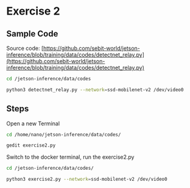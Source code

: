 # Exercise 2

## Sample Code

Source code: [https://github.com/sebit-world/jetson-inference/blob/training/data/codes/detectnet_relay.py](https://github.com/sebit-world/jetson-inference/blob/training/data/codes/detectnet_relay.py)

```bash
cd /jetson-inference/data/codes
```

```bash
python3 detectnet_relay.py --network=ssd-mobilenet-v2 /dev/video0
```

## Steps

Open a new Terminal

```bash
cd /home/nano/jetson-inference/data/codes/
```

```bash
gedit exercise2.py
```

Switch to the docker terminal, run the exercise2.py

```bash
cd /jetson-inference/data/codes/
```

```bash
python3 exercise2.py --network=ssd-mobilenet-v2 /dev/video0
```
